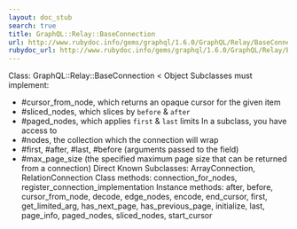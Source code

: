```yaml
---
layout: doc_stub
search: true
title: GraphQL::Relay::BaseConnection
url: http://www.rubydoc.info/gems/graphql/1.6.0/GraphQL/Relay/BaseConnection
rubydoc_url: http://www.rubydoc.info/gems/graphql/1.6.0/GraphQL/Relay/BaseConnection
---
```


Class: GraphQL::Relay::BaseConnection < Object
Subclasses must implement:
- #cursor_from_node, which returns an opaque cursor for the given
item
- #sliced_nodes, which slices by `before` & `after`
- #paged_nodes, which applies `first` & `last` limits
In a subclass, you have access to
- #nodes, the collection which the connection will wrap
- #first, #after, #last, #before (arguments passed to the field)
- #max_page_size (the specified maximum page size that can be
returned from a connection)
Direct Known Subclasses:
ArrayConnection, RelationConnection
Class methods:
connection_for_nodes, register_connection_implementation
Instance methods:
after, before, cursor_from_node, decode, edge_nodes, encode,
end_cursor, first, get_limited_arg, has_next_page,
has_previous_page, initialize, last, page_info, paged_nodes,
sliced_nodes, start_cursor


